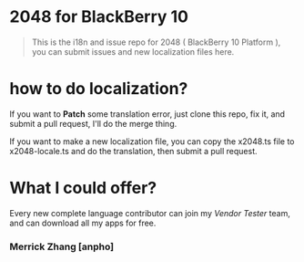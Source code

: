 2048 for BlackBerry 10
================

> This is the i18n and issue repo for 2048 ( BlackBerry 10 Platform ), you can submit issues and new localization files here.

# how to do localization?

If you want to **Patch** some translation error, just clone this repo, fix it, and submit a pull request, I'll do the merge thing.

If you want to make a new localization file, you can copy the x2048.ts file to x2048-locale.ts and do the translation, then submit a pull request.

# What I could offer?

Every new complete language contributor can join my *Vendor Tester* team, and can download all my apps for free.

### Merrick Zhang [anpho]